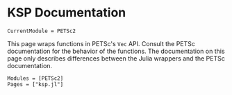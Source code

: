 # KSP Documentation

```@meta
CurrentModule = PETSc2
```
This page wraps functions in PETSc's `Vec` API.  Consult the PETSc documentation
for the behavior of the functions.  The documentation on this page only
describes differences between the Julia wrappers and the PETSc documentation.


```@autodocs
Modules = [PETSc2]
Pages = ["ksp.jl"]
```
